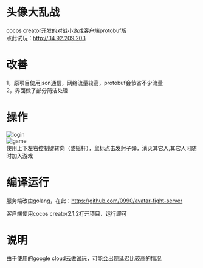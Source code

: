 # 头像大乱战
cocos creator开发的对战小游戏客户端protobuf版<br>
点此试玩：http://34.92.209.203<br>

# 改善
1，原项目使用json通信，网络流量较高，protobuf会节省不少流量<br>
2，界面做了部分简洁处理<br>

# 操作
![login](doc/login.png)<br>
![game](doc/game.png)<br>
使用上下左右控制键转向（或摇杆），鼠标点击发射子弹，消灭其它人,其它人可随时加入游戏

# 编译运行
服务端改由golang，在此：https://github.com/0990/avatar-fight-server

客户端使用cocos creator2.1.2打开项目，运行即可

# 说明
由于使用的google cloud云做试玩，可能会出现延迟比较高的情况
